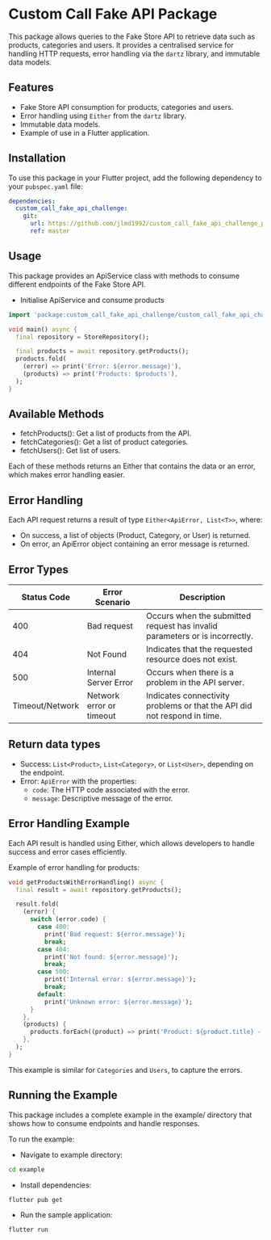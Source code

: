 # Custom Call Fake API Package

This package allows queries to the Fake Store API to retrieve data such as products, categories and users. It provides a centralised service for handling HTTP requests, error handling via the `dartz` library, and immutable data models.

## Features

- Fake Store API consumption for products, categories and users.
- Error handling using `Either` from the `dartz` library.
- Immutable data models.
- Example of use in a Flutter application.

## Installation

To use this package in your Flutter project, add the following dependency to your `pubspec.yaml` file:

```yaml
dependencies:
  custom_call_fake_api_challenge:
    git:
      url: https://github.com/jlmd1992/custom_call_fake_api_challenge_pkg.git
      ref: master
```

## Usage

This package provides an ApiService class with methods to consume different endpoints of the Fake Store API.

- Initialise ApiService and consume products

```dart
import 'package:custom_call_fake_api_challenge/custom_call_fake_api_challenge.dart';

void main() async {
  final repository = StoreRepository();

  final products = await repository.getProducts();
  products.fold(
    (error) => print('Error: ${error.message}'),
    (products) => print('Products: $products'),
  );
}
```

## Available Methods

- fetchProducts(): Get a list of products from the API.
- fetchCategories(): Get a list of product categories.
- fetchUsers(): Get list of users.

Each of these methods returns an Either that contains the data or an error, which makes error handling easier.

## Error Handling

Each API request returns a result of type `Either<ApiError, List<T>>`, where:

- On success, a list of objects (Product, Category, or User) is returned.
- On error, an ApiError object containing an error message is returned.

## Error Types

| Status Code      | Error Scenario                  | Description                                                                 |
|------------------|---------------------------------|-----------------------------------------------------------------------------|
| 400              | Bad request                     | Occurs when the submitted request has invalid parameters or is incorrectly. |
| 404              | Not Found                       | Indicates that the requested resource does not exist.                       |
| 500              | Internal Server Error           | Occurs when there is a problem in the API server.                           |
| Timeout/Network  | Network error or timeout        | Indicates connectivity problems or that the API did not respond in time.    |

## Return data types

- Success: `List<Product>`, `List<Category>`, or `List<User>`, depending on the endpoint.
- Error: `ApiError` with the properties:
  - `code`: The HTTP code associated with the error.
  - `message`: Descriptive message of the error.

## Error Handling Example

Each API result is handled using Either, which allows developers to handle success and error cases efficiently.

Example of error handling for products:

```dart
void getProductsWithErrorHandling() async {
  final result = await repository.getProducts();

  result.fold(
    (error) {
      switch (error.code) {
        case 400:
          print('Bad request: ${error.message}');
          break;
        case 404:
          print('Not found: ${error.message}');
          break;
        case 500:
          print('Internal error: ${error.message}');
          break;
        default:
          print('Unknown error: ${error.message}');
      }
    },
    (products) {
      products.forEach((product) => print('Product: ${product.title} - ${product.price}'));
    },
  );
}
```

This example is similar for `Categories` and `Users`, to capture the errors.

## Running the Example

This package includes a complete example in the example/ directory that shows how to consume endpoints and handle responses.

To run the example:

- Navigate to example directory:

```bash
cd example
```

- Install dependencies:

```bash
flutter pub get
```

- Run the sample application:

```bash
flutter run
```
